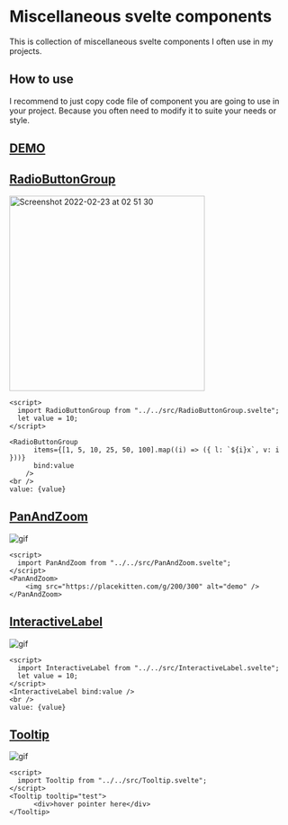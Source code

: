 Miscellaneous svelte components
===

This is collection of miscellaneous svelte components I often use in my projects.

How to use
---

I recommend to just copy code file of component you are going to use in your project.
Because you often need to modify it to suite your needs or style.

[DEMO](https://alex-knyaz.github.io/Miscellaneous-svelte-components/)
---

[RadioButtonGroup](src/RadioButtonGroup.svelte)
---

<img width="347" alt="Screenshot 2022-02-23 at 02 51 30" src="https://user-images.githubusercontent.com/52626785/155239391-d72a8006-6a64-40a3-a0ca-c6ac2a9ef560.png">

```svelte
<script>
  import RadioButtonGroup from "../../src/RadioButtonGroup.svelte";
  let value = 10;
</script>

<RadioButtonGroup
      items={[1, 5, 10, 25, 50, 100].map((i) => ({ l: `${i}x`, v: i }))}
      bind:value
    />
<br />
value: {value}
```

[PanAndZoom](src/PanAndZoom.svelte)
---

![gif](https://user-images.githubusercontent.com/52626785/155239892-1399427e-c204-4bfa-8682-dccafc3cb069.gif)

```svelte
<script>
  import PanAndZoom from "../../src/PanAndZoom.svelte";
</script>
<PanAndZoom>
    <img src="https://placekitten.com/g/200/300" alt="demo" />
</PanAndZoom>
```

[InteractiveLabel](src/InteractiveLabel.svelte)
---

![gif](https://user-images.githubusercontent.com/52626785/155240661-d8176a4d-9397-4942-9ac8-ed4c5246e937.gif)

```svelte
<script>
  import InteractiveLabel from "../../src/InteractiveLabel.svelte";
  let value = 10;
</script>
<InteractiveLabel bind:value />
<br />
value: {value}
```

[Tooltip](src/Tooltip.svelte)
---

![gif](https://user-images.githubusercontent.com/52626785/155241471-59a95aed-2e1a-4f85-9dd3-b7da49eb7041.gif)

```svelte
<script>
  import Tooltip from "../../src/Tooltip.svelte";
</script>
<Tooltip tooltip="test">
      <div>hover pointer here</div>
</Tooltip>
```
